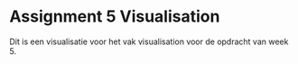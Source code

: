 # Assignment 5 Visualisation
Dit is een visualisatie voor het vak visualisation voor de opdracht van week 5. 